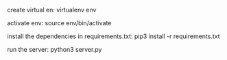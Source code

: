 create virtual en:
virtualenv env

activate env:
source env/bin/activate

install the dependencies in requirements.txt:
pip3 install -r requirements.txt

run the server:
python3 server.py